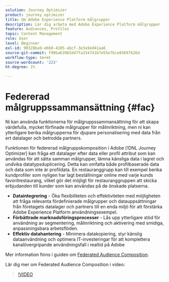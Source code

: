 ```yaml
---
solution: Journey Optimizer
product: journey optimizer
title: Om Adobe Experience Platform målgrupper
description: Lär dig arbeta med Adobe Experience Platform målgrupper
feature: Audiences, Profiles
topic: Content Management
role: User
level: Beginner
exl-id: 90328ba9-e6b0-4105-abcf-3e3a9ed41aa6
source-git-commit: f99ba639b5d47fa334741b7e55e7bce83697626d
workflow-type: tm+mt
source-wordcount: '223'
ht-degree: 1%

---
```


# Federerad målgruppssammansättning {#fac}

Ni kan använda funktionerna för målgruppssammansättning för att skapa värdefulla, mycket förfinade målgrupper för målinriktning, men ni kan ytterligare berika målgrupperna för djupare personalisering med data från ert datalager och betrodda partners.

Funktionen för federerad målgruppskomposition i Adobe [!DNL Journey Optimizer] kan fråga ett datalager efter data eller profil
attribut som kan användas för att sätta samman målgrupper, lämna känsliga data i lagret och undvika datatypsduplicering. Detta kan omfatta både profilbaserade data och data som inte är profildata. En restauranggrupp kan till exempel berika kundprofiler
som nyligen har lagt beställningar online med varje kunds favoritrestaurang, vilket gör det möjligt för restauranggruppen att skicka erbjudanden till kunder som kan användas på de önskade platserna.

* **Dataintegrering** - Öka flexibiliteten och effektiviteten med möjligheten att fråga relevanta fördefinierade målgrupper och datauppsättningar från företagets datalager och partners till en enda miljö för att förstärka Adobe Experience Platform användningsexempel.
* **Förbättrade marknadsföringsprocesser** - Lås upp ytterligare stöd för användning av segmentering, målinriktning och aktivering med smidiga, anpassningsbara arbetsflöden.
* **Effektiv datahantering** - Minimera datakopiering, styr känslig
dataanvändning och optimera IT-investeringar för att komplettera kanalövergripande användningsfall i realtid på Adobe

Mer information finns i guiden om [Federated Audience Composition](https://experienceleague.adobe.com/sv/docs/federated-audience-composition/using/home).

Lär dig mer om Federated Audience Composition i video:

>[!VIDEO](https://video.tv.adobe.com/v/3432261?quality=12)
